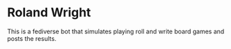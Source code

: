 # Roland Wright

This is a fediverse bot that simulates playing roll and write board games and
posts the results.
